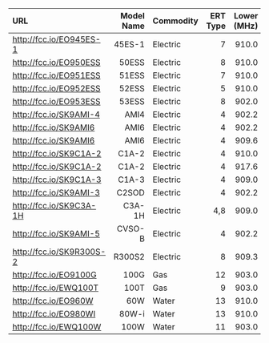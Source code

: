 | URL                      | Model Name | Commodity | ERT Type | Lower (MHz) | Upper (MHz) |
|:------------------------ | ----------:| --------- | --------:| -----------:| -----------:|
| http://fcc.io/EO945ES-1  | 45ES-1     | Electric  | 7        | 910.0       | 920.0       |
| http://fcc.io/EO950ESS   | 50ESS      | Electric  | 8        | 910.0       | 920.0       |
| http://fcc.io/EO951ESS   | 51ESS      | Electric  | 7        | 910.0       | 920.0       |
| http://fcc.io/EO952ESS   | 52ESS      | Electric  | 5        | 910.0       | 920.0       |
| http://fcc.io/EO953ESS   | 53ESS      | Electric  | 8        | 902.0       | 928.0       |
| http://fcc.io/SK9AMI-4   | AMI4       | Electric  | 4        | 902.2       | 927.8       |
| http://fcc.io/SK9AMI6    | AMI6       | Electric  | 4        | 902.2       | 927.8       |
| http://fcc.io/SK9AMI6    | AMI6       | Electric  | 4        | 909.6       | 921.8       |
| http://fcc.io/SK9C1A-2   | C1A-2      | Electric  | 4        | 910.0       | 920.0       |
| http://fcc.io/SK9C1A-2   | C1A-2      | Electric  | 4        | 917.6       | 917.6       |
| http://fcc.io/SK9C1A-3   | C1A-3      | Electric  | 4        | 909.0       | 922.0       |
| http://fcc.io/SK9AMI-3   | C2SOD      | Electric  | 4        | 902.2       | 927.8       |
| http://fcc.io/SK9C3A-1H  | C3A-1H     | Electric  | 4,8      | 909.0       | 922.0       |
| http://fcc.io/SK9AMI-5   | CVSO-B     | Electric  | 4        | 902.2       | 927.8       |
| http://fcc.io/SK9R300S-2 | R300S2     | Electric  | 8        | 909.3       | 918.4       |
| http://fcc.io/EO9100G    | 100G       | Gas       | 12       | 903.0       | 928.0       |
| http://fcc.io/EWQ100T    | 100T       | Gas       | 9        | 903.0       | 926.9       |
| http://fcc.io/EO960W     | 60W        | Water     | 13       | 910.0       | 919.8       |
| http://fcc.io/EO980WI    | 80W-i      | Water     | 13       | 910.0       | 920.0       |
| http://fcc.io/EWQ100W    | 100W       | Water     | 11       | 903.0       | 927.0       |
